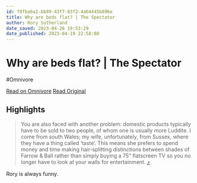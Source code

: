 ```yaml
---
id: f0fba6a2-bb89-43f7-83f2-4a64445b896e
title: Why are beds flat? | The Spectator
author: Rory Sutherland
date_saved: 2023-04-26 19:53:29
date_published: 2023-04-19 22:58:00
---
```


# Why are beds flat? | The Spectator
#Omnivore

[Read on Omnivore](https://omnivore.app/me/https-www-spectator-co-uk-article-why-are-beds-flat-187bffc6c85)
[Read Original](https://www.spectator.co.uk/article/why-are-beds-flat)

## Highlights

> You are also faced with another problem: domestic products typically have to be sold to two people, of whom one is usually more Luddite. I come from south Wales; my wife, unfortunately, from Sussex, where they have a thing called ‘taste’. This means she prefers to spend money and time making hair-splitting distinctions between shades of Farrow &amp; Ball rather than simply buying a 75” flatscreen TV so you no longer have to look at your walls for entertainment. [⤴️](https://omnivore.app/me/https-www-spectator-co-uk-article-why-are-beds-flat-187bffc6c85#d664f87f-88fb-4f0e-a48c-5adc7762d3c7) 

Rory is always funny.


